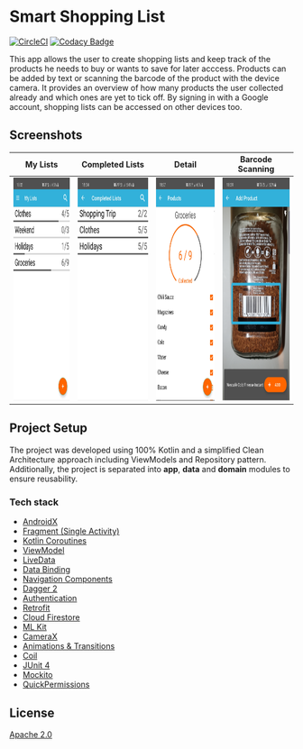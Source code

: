 # Smart Shopping List
[![CircleCI](https://circleci.com/gh/PhilipGurr/Smart-Shopping-List/tree/master.svg?style=svg)](https://circleci.com/gh/PhilipGurr/Smart-Shopping-List/tree/master)
[![Codacy Badge](https://api.codacy.com/project/badge/Grade/1f058b0f266547e591176ab41120b4f2)](https://www.codacy.com/manual/PhilipGurr/Smart-Shopping-List?utm_source=github.com&amp;utm_medium=referral&amp;utm_content=PhilipGurr/Smart-Shopping-List&amp;utm_campaign=Badge_Grade)

This app allows the user to create shopping lists and keep track of the products he needs to buy or wants to save for later acccess.
Products can be added by text or scanning the barcode of the product with the device camera. It provides an overview of how many products
the user collected already and which ones are yet to tick off. By signing in with a Google account, shopping lists can be accessed on other 
devices too.

## Screenshots

My Lists            |  Completed Lists            |  Detail            |  Barcode Scanning
:-------------------------:|:-------------------------:|:-------------------------:|:-------------------------:
<img src="https://github.com/PhilipGurr/Smart-Shopping-List/blob/master/Screenshots/MyLists.jpg?raw=true" width="200" height="396">  |  <img src="https://github.com/PhilipGurr/Smart-Shopping-List/blob/master/Screenshots/CompletedLists.jpg?raw=true" width="200" height="396">  |  <img src="https://github.com/PhilipGurr/Smart-Shopping-List/blob/master/Screenshots/Detail.jpg?raw=true" width="200" height="396">  |  <img src="https://github.com/PhilipGurr/Smart-Shopping-List/blob/master/Screenshots/BarcodeScan.jpg?raw=true" width="200" height="396">


## Project Setup
The project was developed using 100% Kotlin and a simplified Clean Architecture approach including ViewModels and Repository pattern. Additionally, the project is 
separated into **app**, **data** and **domain** modules to ensure reusability.

### Tech stack

*   [AndroidX](https://developer.android.com/jetpack/androidx)
*   [Fragment (Single Activity)](https://developer.android.com/guide/components/fragments)
*   [Kotlin Coroutines](https://kotlinlang.org/docs/reference/coroutines-overview.html)
*   [ViewModel](https://developer.android.com/topic/libraries/architecture/viewmodel)
*   [LiveData](https://developer.android.com/topic/libraries/architecture/livedata)
*   [Data Binding](https://developer.android.com/topic/libraries/data-binding/)
*   [Navigation Components](https://developer.android.com/topic/libraries/architecture/navigation/)
*   [Dagger 2](https://google.github.io/dagger/)
*   [Authentication](https://firebase.google.com/docs/auth)
*   [Retrofit](http://square.github.io/retrofit/)
*   [Cloud Firestore](https://firebase.google.com/docs/firestore)
*   [ML Kit](https://developers.google.com/ml-kit)
*   [CameraX](https://developer.android.com/training/camerax)
*   [Animations & Transitions](https://developer.android.com/training/animation/)
*   [Coil](https://github.com/coil-kt/coil)
*   [JUnit 4](https://junit.org/junit4/)
*   [Mockito](http://site.mockito.org/)
*   [QuickPermissions](https://github.com/QuickPermissions/QuickPermissions-Kotlin)

## License
[Apache 2.0](https://www.apache.org/licenses/LICENSE-2.0)
